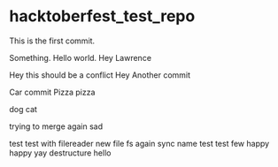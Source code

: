 # hacktoberfest_test_repo

This is the first commit.

Something. Hello world. Hey Lawrence


Hey this should be a conflict
Hey
Another commit

Car commit
Pizza pizza

dog cat

trying to merge again sad

test test
with filereader new file
fs again sync name test test few
happy happy yay
destructure hello
